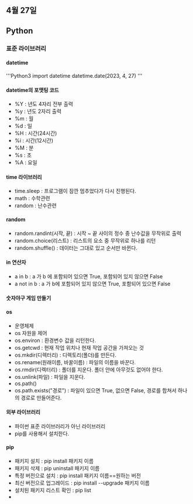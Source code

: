 ## 4월 27일
## Python
### 표준 라이브러리
#### datetime
'''Python3
import datetime
datetime.date(2023, 4, 27)
'''

#### datetime의 포맷팅 코드
- %Y : 년도 4자리 전부 출력
- %y : 년도 2자리 출력
- %m : 월
- %d : 일
- %H : 시간(24시간)
- %i : 시간(12시간)
- %M : 분
- %s : 초
- %A : 요일

#### time 라이브러리
- time.sleep : 프로그램이 잠깐 멈추었다가 다시 진행된다.
- math : 수학관련
- random : 난수관련

#### random
- random.randint(시작, 끝) : 시작 ~ 끝 사이의 정수 중 난수값을 무작위로 출력
- random.choice(리스트) : 리스트의 요소 중 무작위로 하나를 리턴
- random.shuffle() : 데이터는 그대로 있고 순서만 바뀐다.

#### in 연산자
- a in b : a 가 b 에 포함되어 있으면 True, 포함되어 있지 않으면 False
- a not in b : a 가 b에 포함되어 있지 않으면 True, 포함되어 있으면 False

#### 숫자야구 게임 만들기

#### os
- 운영체제
- os 자원을 제어
- os.environ : 환경변수 값을 리턴한다.
- os.getcwd : 현재 작업 위치나 현재 작업 공간을 가져오는 것
- os.mkdir(디렉터리) : 디렉토리(폴더)를 만든다.
- os.rename(원래이름, 바꿀이름) : 파일의 이름을 바꾼다.
- os.rmdir(디렉터리) : 폴더를 지운다. 폴더 안에 아무것도 없어야 한다.
- os.unlink(파일) : 파일을 지운다.
- os.path()
- os.path.exists("경로") : 파일이 있으면 True, 없으면 False, 경로를 합쳐서 하나의 경로로 만들어준다.

#### 외부 라이브러리
- 파이썬 표준 라이브러리가 아닌 라이브러리
- pip를 사용해서 설치한다.

#### pip
- 패키지 설치 : pip install 패키지 이름
- 패키지 삭제 : pip uninstall 패키지 이름
- 특정 버전으로 설치 : pip install 패키지 이름==원하는 버전
- 최신 버전으로 업그레이드 : pip install --upgrade 패키지 이름
- 설치된 패키지 리스트 확인 : pip list 
- 